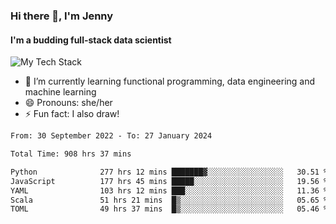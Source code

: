 ### Hi there 👋, I'm Jenny
#### I'm a budding full-stack data scientist

![My Tech Stack](https://github-readme-tech-stack.vercel.app/api/cards?fontFamily=Roboto+&lineCount=2&titleAlign=center&align=center&theme=catppuccin_mocha&line1=python%2Cpython%2C3776AB%3Bscala%2Cscala%2CDC322F%3Bdatabricks%2Cdatabricks%2CFF3621%3Bdocker%2Cdocker%2C2496ED%3B&line2=amazonaws%2Caws%2C232F3E%3Bdatabricks%2CFF3621%3Bpytorch%2Cpytorch%2CEE4C2C%3Bmlflow%2Cmlflow%2C0194E2%3B)


- 🌱 I’m currently learning functional programming, data engineering and machine learning
- 😄 Pronouns: she/her 
- ⚡ Fun fact: I also draw! 

<!--START_SECTION:waka-->

```txt
From: 30 September 2022 - To: 27 January 2024

Total Time: 908 hrs 37 mins

Python              277 hrs 12 mins ███████▓░░░░░░░░░░░░░░░░░   30.51 %
JavaScript          177 hrs 45 mins █████░░░░░░░░░░░░░░░░░░░░   19.56 %
YAML                103 hrs 12 mins ███░░░░░░░░░░░░░░░░░░░░░░   11.36 %
Scala               51 hrs 21 mins  █▒░░░░░░░░░░░░░░░░░░░░░░░   05.65 %
TOML                49 hrs 37 mins  █▒░░░░░░░░░░░░░░░░░░░░░░░   05.46 %
```

<!--END_SECTION:waka-->
